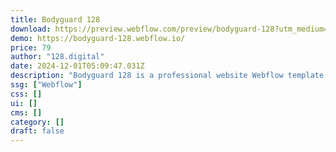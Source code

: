 ```yaml
---
title: Bodyguard 128
download: https://preview.webflow.com/preview/bodyguard-128?utm_medium=preview_link&utm_source=dashboard&utm_content=bodyguard-128&preview=9421b62facfcb659e15125067465ae98&workflow=preview
demo: https://bodyguard-128.webflow.io/
price: 79
author: "128.digital"
date: 2024-12-01T05:09:47.031Z
description: "Bodyguard 128 is a professional website Webflow template for bodyguard and security websites. It also suits CCTV, emergency, event security, protection, safety, security camera, security company websites."
ssg: ["Webflow"]
css: []
ui: []
cms: []
category: []
draft: false
---
```

